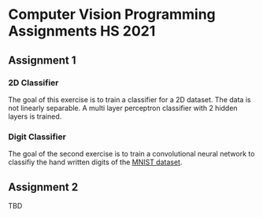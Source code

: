 # Computer Vision Programming Assignments HS 2021

## Assignment 1

### 2D Classifier
The goal of this exercise is to train a classifier for a 2D dataset. The data is not linearly separable. A multi layer perceptron classifier with 2 hidden layers is trained.

### Digit Classifier
The goal of the second exercise is to train a convolutional neural network to classifiy the hand written digits of the [MNIST dataset](https://en.wikipedia.org/wiki/MNIST_database).

## Assignment 2

TBD
